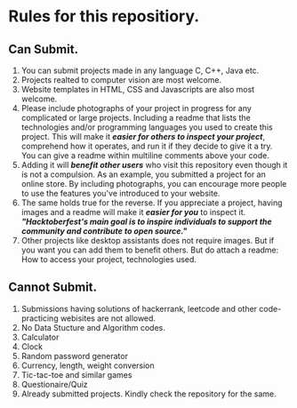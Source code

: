 # Rules for this repositiory.

## Can Submit.

1. You can submit projects made in any language C, C++, Java etc.
2. Projects realted to computer vision are most welcome.
3. Website templates in HTML, CSS and Javascripts are also most welcome.
4. Please include photographs of your project in progress for any complicated or large projects. Including a readme that lists the technologies and/or programming languages you used to create this project. This will make it ***easier for others to inspect your project***, comprehend how it operates, and run it if they decide to give it a try. You can give a readme within multiline comments above your code.
5. Adding it will ***benefit other users*** who visit this repository even though it is not a compulsion. As an example, you submitted a project for an online store. By including photographs, you can encourage more people to use the features you've introduced to your website.
6. The same holds true for the reverse. If you appreciate a project, having images and a readme will make it ***easier for you*** to inspect it. ***"Hacktoberfest's main goal is to inspire individuals to support the community and contribute to open source."***
5. Other projects like desktop assistants does not require images. But if you want you can add them to benefit others. But do attach a readme: How to access your project, technologies used.

## Cannot Submit.
1. Submissions having solutions of hackerrank, leetcode and other code-practicing webisites are not allowed.
2. No Data Stucture and Algorithm codes.
3. Calculator 
4. Clock
5. Random password generator
6. Currency, length, weight conversion
7. Tic-tac-toe and similar games
8. Questionaire/Quiz
9. Already submitted projects. Kindly check the repository for the same.
